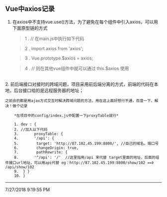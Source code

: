 ## Vue中axios记录

1. 在axios中不支持vue.use()方法，为了避免在每个组件中引入axios，可以用下面原型链的方式
	
	> 1 . // 在main.js中执行如下代码
	
	> 2 . import axios from 'axios';
	
	> 3 . Vue.prototype.$axios = axios;
	
	> 4 . // 则在其他vue组件中就可以通过 this.$axios 使用

<br>
2. 前后端接口对接时的跨域问题，项目采用前后端分离的方式，前端的代码在本地，后台接口给的是远程服务器的地址；

	之前会的都是用ajax方式交互时解决跨域问题的方法，用在这上面好想行不通，百度一下，解决！做个记录

```
	*在项目中的config/index.js中配置一下proxyTable就行*

	1. dev : {
	2. //加入以下代码
	3.       proxyTable: {
	4.       '/api': {
	5.        target: 'http://87.102.45.199:8800/', //自己的域名，端口号
	6.        changeOrigin: true,
	7.        pathRewrite: {
	8.       '^/api': '/'  //这里指用/api 来代替 target里面的地址，后面的组件接口url地址，可以用api代替 eg：http://87.102.45.199:8800/show/102 ==》 /api/show/102
	9.  } }
	10. }

```
---
7/27/2018 9:19:55 PM 




				

